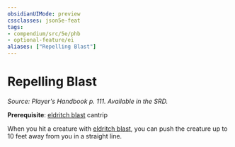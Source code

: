 ```yaml
---
obsidianUIMode: preview
cssclasses: json5e-feat
tags:
- compendium/src/5e/phb
- optional-feature/ei
aliases: ["Repelling Blast"]
---
```

# Repelling Blast
*Source: Player's Handbook p. 111. Available in the SRD.*  

**Prerequisite**: [eldritch blast](/2-Mechanics/CLI/spells/eldritch-blast.md) cantrip

When you hit a creature with [eldritch blast](/2-Mechanics/CLI/spells/eldritch-blast.md), you can push the creature up to 10 feet away from you in a straight line.